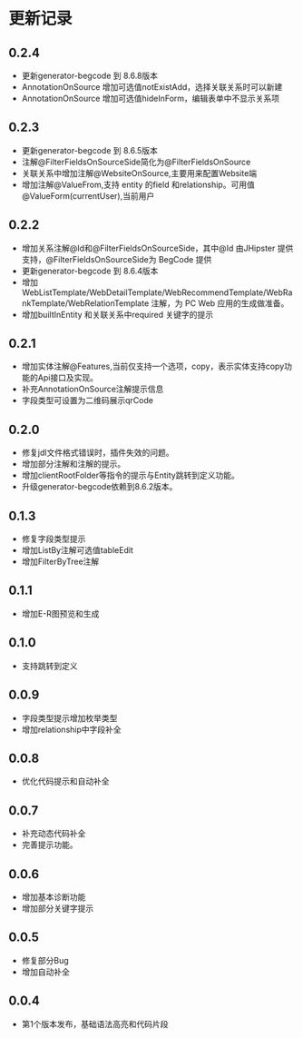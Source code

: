 # 更新记录

## 0.2.4

- 更新generator-begcode 到 8.6.8版本
- AnnotationOnSource 增加可选值notExistAdd，选择关联关系时可以新建
- AnnotationOnSource 增加可选值hideInForm，编辑表单中不显示关系项

## 0.2.3

- 更新generator-begcode 到 8.6.5版本
- 注解@FilterFieldsOnSourceSide简化为@FilterFieldsOnSource
- 关联关系中增加注解@WebsiteOnSource,主要用来配置Website端
- 增加注解@ValueFrom,支持 entity 的field 和relationship。可用值@ValueForm(currentUser),当前用户

## 0.2.2

- 增加关系注解@Id和@FilterFieldsOnSourceSide，其中@Id 由JHipster 提供支持，@FilterFieldsOnSourceSide为 BegCode 提供
- 更新generator-begcode 到 8.6.4版本
- 增加 WebListTemplate/WebDetailTemplate/WebRecommendTemplate/WebRankTemplate/WebRelationTemplate 注解，为 PC Web 应用的生成做准备。
- 增加builtInEntity 和关联关系中required 关键字的提示

## 0.2.1

- 增加实体注解@Features,当前仅支持一个选项，copy，表示实体支持copy功能的Api接口及实现。
- 补充AnnotationOnSource注解提示信息
- 字段类型可设置为二维码展示qrCode

## 0.2.0

- 修复jdl文件格式错误时，插件失效的问题。
- 增加部分注解和注解的提示。
- 增加clientRootFolder等指令的提示与Entity跳转到定义功能。
- 升级generator-begcode依赖到8.6.2版本。

## 0.1.3

- 修复字段类型提示
- 增加ListBy注解可选值tableEdit
- 增加FilterByTree注解

## 0.1.1

- 增加E-R图预览和生成

## 0.1.0

- 支持跳转到定义

## 0.0.9

- 字段类型提示增加枚举类型
- 增加relationship中字段补全

## 0.0.8

- 优化代码提示和自动补全

## 0.0.7

- 补充动态代码补全
- 完善提示功能。

## 0.0.6

- 增加基本诊断功能
- 增加部分关键字提示

## 0.0.5

- 修复部分Bug
- 增加自动补全

## 0.0.4

- 第1个版本发布，基础语法高亮和代码片段

